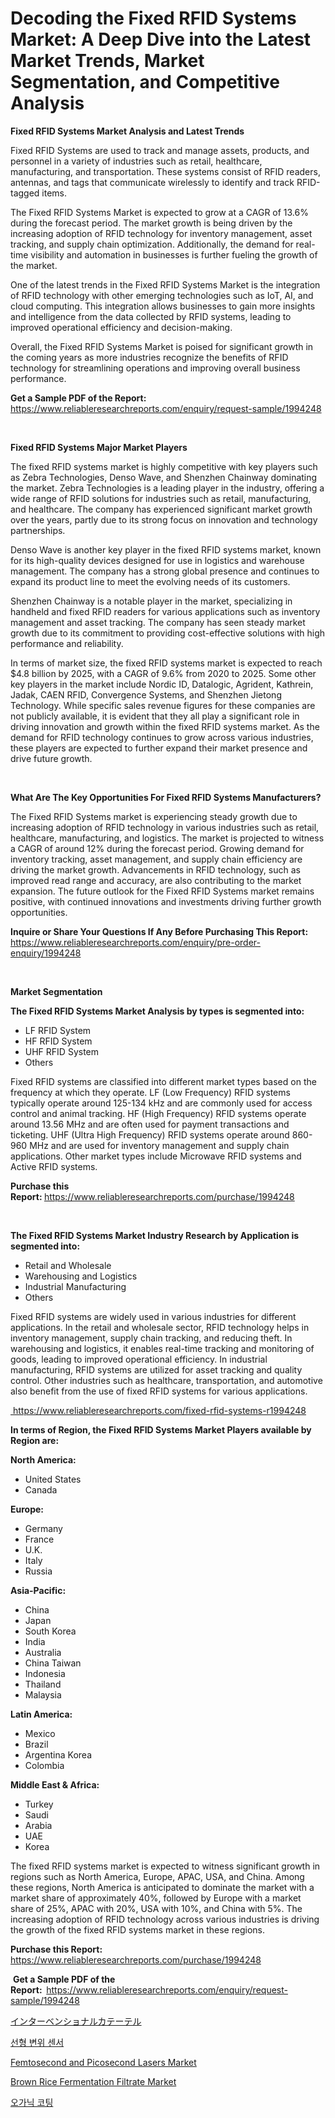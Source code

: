 <p><h1>Decoding the Fixed RFID Systems Market: A Deep Dive into the Latest Market Trends, Market Segmentation, and Competitive Analysis</h1></p><p><strong>Fixed RFID Systems Market Analysis and Latest Trends</strong></p>
<p><p>Fixed RFID Systems are used to track and manage assets, products, and personnel in a variety of industries such as retail, healthcare, manufacturing, and transportation. These systems consist of RFID readers, antennas, and tags that communicate wirelessly to identify and track RFID-tagged items.</p><p>The Fixed RFID Systems Market is expected to grow at a CAGR of 13.6% during the forecast period. The market growth is being driven by the increasing adoption of RFID technology for inventory management, asset tracking, and supply chain optimization. Additionally, the demand for real-time visibility and automation in businesses is further fueling the growth of the market.</p><p>One of the latest trends in the Fixed RFID Systems Market is the integration of RFID technology with other emerging technologies such as IoT, AI, and cloud computing. This integration allows businesses to gain more insights and intelligence from the data collected by RFID systems, leading to improved operational efficiency and decision-making.</p><p>Overall, the Fixed RFID Systems Market is poised for significant growth in the coming years as more industries recognize the benefits of RFID technology for streamlining operations and improving overall business performance.</p></p>
<p><strong>Get a Sample PDF of the Report:&nbsp;</strong> <a href="https://www.reliableresearchreports.com/enquiry/request-sample/1994248">https://www.reliableresearchreports.com/enquiry/request-sample/1994248</a></p>
<p>&nbsp;</p>
<p><strong>Fixed RFID Systems Major Market Players</strong></p>
<p><p>The fixed RFID systems market is highly competitive with key players such as Zebra Technologies, Denso Wave, and Shenzhen Chainway dominating the market. Zebra Technologies is a leading player in the industry, offering a wide range of RFID solutions for industries such as retail, manufacturing, and healthcare. The company has experienced significant market growth over the years, partly due to its strong focus on innovation and technology partnerships.</p><p>Denso Wave is another key player in the fixed RFID systems market, known for its high-quality devices designed for use in logistics and warehouse management. The company has a strong global presence and continues to expand its product line to meet the evolving needs of its customers.</p><p>Shenzhen Chainway is a notable player in the market, specializing in handheld and fixed RFID readers for various applications such as inventory management and asset tracking. The company has seen steady market growth due to its commitment to providing cost-effective solutions with high performance and reliability.</p><p>In terms of market size, the fixed RFID systems market is expected to reach $4.8 billion by 2025, with a CAGR of 9.6% from 2020 to 2025. Some other key players in the market include Nordic ID, Datalogic, Agrident, Kathrein, Jadak, CAEN RFID, Convergence Systems, and Shenzhen Jietong Technology. While specific sales revenue figures for these companies are not publicly available, it is evident that they all play a significant role in driving innovation and growth within the fixed RFID systems market. As the demand for RFID technology continues to grow across various industries, these players are expected to further expand their market presence and drive future growth.</p></p>
<p>&nbsp;</p>
<p><strong>What Are The Key Opportunities For Fixed RFID Systems Manufacturers?</strong></p>
<p><p>The Fixed RFID Systems market is experiencing steady growth due to increasing adoption of RFID technology in various industries such as retail, healthcare, manufacturing, and logistics. The market is projected to witness a CAGR of around 12% during the forecast period. Growing demand for inventory tracking, asset management, and supply chain efficiency are driving the market growth. Advancements in RFID technology, such as improved read range and accuracy, are also contributing to the market expansion. The future outlook for the Fixed RFID Systems market remains positive, with continued innovations and investments driving further growth opportunities.</p></p>
<p><strong>Inquire or Share Your Questions If Any Before Purchasing This Report:</strong> <a href="https://www.reliableresearchreports.com/enquiry/pre-order-enquiry/1994248">https://www.reliableresearchreports.com/enquiry/pre-order-enquiry/1994248</a></p>
<p>&nbsp;</p>
<p><strong>Market Segmentation</strong></p>
<p><strong>The Fixed RFID Systems Market Analysis by types is segmented into:</strong></p>
<p><ul><li>LF RFID System</li><li>HF RFID System</li><li>UHF RFID System</li><li>Others</li></ul></p>
<p><p>Fixed RFID systems are classified into different market types based on the frequency at which they operate. LF (Low Frequency) RFID systems typically operate around 125-134 kHz and are commonly used for access control and animal tracking. HF (High Frequency) RFID systems operate around 13.56 MHz and are often used for payment transactions and ticketing. UHF (Ultra High Frequency) RFID systems operate around 860-960 MHz and are used for inventory management and supply chain applications. Other market types include Microwave RFID systems and Active RFID systems.</p></p>
<p><strong>Purchase this Report:&nbsp;</strong><a href="https://www.reliableresearchreports.com/purchase/1994248">https://www.reliableresearchreports.com/purchase/1994248</a></p>
<p>&nbsp;</p>
<p><strong>The Fixed RFID Systems Market Industry Research by Application is segmented into:</strong></p>
<p><ul><li>Retail and Wholesale</li><li>Warehousing and Logistics</li><li>Industrial Manufacturing</li><li>Others</li></ul></p>
<p><p>Fixed RFID systems are widely used in various industries for different applications. In the retail and wholesale sector, RFID technology helps in inventory management, supply chain tracking, and reducing theft. In warehousing and logistics, it enables real-time tracking and monitoring of goods, leading to improved operational efficiency. In industrial manufacturing, RFID systems are utilized for asset tracking and quality control. Other industries such as healthcare, transportation, and automotive also benefit from the use of fixed RFID systems for various applications.</p></p>
<p><a href="https://www.reliableresearchreports.com/fixed-rfid-systems-r1994248">&nbsp;https://www.reliableresearchreports.com/fixed-rfid-systems-r1994248</a></p>
<p><strong>In terms of Region, the Fixed RFID Systems Market Players available by Region are:</strong></p>
<p>
    <p> <strong> North America: </strong>
        <ul>
            <li>United States</li>
            <li>Canada</li>
        </ul>
        </p> 
    <p> <strong> Europe: </strong>
        <ul>
            <li>Germany</li>
            <li>France</li>
            <li>U.K.</li>
            <li>Italy</li>
            <li>Russia</li>
        </ul>
        </p> 
    <p> <strong> Asia-Pacific: </strong>
        <ul>
            <li>China</li>
            <li>Japan</li>
            <li>South Korea</li>
            <li>India</li>
            <li>Australia</li>
            <li>China Taiwan</li>
            <li>Indonesia</li>
            <li>Thailand</li>
            <li>Malaysia</li>
        </ul>
        </p> 
    <p> <strong> Latin America: </strong>
        <ul>
            <li>Mexico</li>
            <li>Brazil</li>
            <li>Argentina Korea</li>
            <li>Colombia</li>
        </ul>
        </p> 
    <p> <strong> Middle East & Africa: </strong>
        <ul>
            <li>Turkey</li>
            <li>Saudi</li>
            <li>Arabia</li>
            <li>UAE</li>
            <li>Korea</li>
        </ul>
    </p>
    </p>
<p><p>The fixed RFID systems market is expected to witness significant growth in regions such as North America, Europe, APAC, USA, and China. Among these regions, North America is anticipated to dominate the market with a market share of approximately 40%, followed by Europe with a market share of 25%, APAC with 20%, USA with 10%, and China with 5%. The increasing adoption of RFID technology across various industries is driving the growth of the fixed RFID systems market in these regions.</p></p>
<p><strong>Purchase this Report: </strong><a href="https://www.reliableresearchreports.com/purchase/1994248">https://www.reliableresearchreports.com/purchase/1994248</a></p>
<p>&nbsp;<strong>Get a Sample PDF of the Report:&nbsp;&nbsp;</strong><a href="https://www.reliableresearchreports.com/enquiry/request-sample/1994248">https://www.reliableresearchreports.com/enquiry/request-sample/1994248</a></p>
<p><strong></strong></p>
<p><p><a href="https://github.com/oqxogxyvqe90775/Market-Research-Report-List-2/blob/main/944477245809.md">インターベンショナルカテーテル</a></p><p><a href="https://github.com/novabrown3/Market-Research-Report-List-1/blob/main/560964841698.md">선형 변위 센서</a></p><p><a href="https://github.com/timeliteaut/Market-Research-Report-List-2/blob/main/femtosecond-and-picosecond-lasers-market.md">Femtosecond and Picosecond Lasers Market</a></p><p><a href="https://issuu.com/reportprime-2/docs/brown-rice-fermentation-filtrate-market-size-2030.">Brown Rice Fermentation Filtrate Market</a></p><p><a href="https://github.com/durgin521/Market-Research-Report-List-1/blob/main/111789341699.md">오가닉 코팅</a></p></p>